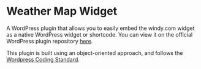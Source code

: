# Weather Map Widget

A WordPress plugin that allows you to easily embed the windy.com widget as a native WordPress widget or shortcode. You can view it on the official WordPress plugin repository [here](https://wordpress.org/plugins/weather-map-widget/).

This plugin is built using an object-oriented approach, and follows the [Wordpress Coding Standard](https://github.com/WordPress/WordPress-Coding-Standards).